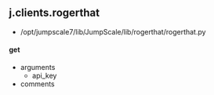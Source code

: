 ## j.clients.rogerthat

- /opt/jumpscale7/lib/JumpScale/lib/rogerthat/rogerthat.py

#### get 
- arguments
    - api_key
- comments
    

